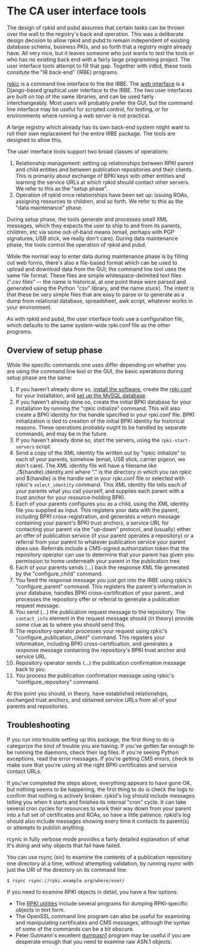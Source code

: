 # The CA user interface tools

The design of rpkid and pubd assumes that certain tasks can be thrown over the
wall to the registry's back end operation. This was a deliberate design
decision to allow rpkid and pubd to remain independent of existing database
schema, business PKIs, and so forth that a registry might already have. All
very nice, but it leaves someone who just wants to test the tools or who has
no existing back end with a fairly large programming project. The user
interface tools attempt to fill that gap. Together with irdbd, these tools
consitute the "IR back-end" (IRBE) programs.

[rpkic][1] is a command line interface to the the IRBE. The [web interface][2]
is a Django-based graphical user interface to the IRBE. The two user
interfaces are built on top of the same libraries, and can be used fairly
interchangeably. Most users will probably prefer the GUI, but the command line
interface may be useful for scripted control, for testing, or for environments
where running a web server is not practical.

A large registry which already has its own back-end system might want to roll
their own replacement for the entire IRBE package. The tools are designed to
allow this.

The user interface tools support two broad classes of operations:

  1. Relationship management: setting up relationships between RPKI parent and child entities and between publication repositories and their clients. This is primarily about exchange of BPKI keys with other entities and learning the service URLs at which rpkid should contact other servers. We refer to this as the "setup phase". 
  2. Operation of rpkid once relationships have been set up: issuing ROAs, assigning resources to children, and so forth. We refer to this as the "data maintenance" phase. 

During setup phase, the tools generate and processes small XML messages, which
they expects the user to ship to and from its parents, children, etc via some
out-of-band means (email, perhaps with PGP signatures, USB stick, we really
don't care). During data maintenance phase, the tools control the operation of
rpkid and pubd.

While the normal way to enter data during maintenance phase is by filling out
web forms, there's also a file-based format which can be used to upload and
download data from the GUI; the command line tool uses the same file format.
These files are simple whitespace-delimited text files (".csv files" -- the
name is historical, at one point these were parsed and generated using the
Python "csv" library, and the name stuck). The intent is that these be very
simple files that are easy to parse or to generate as a dump from relational
database, spreadsheet, awk script, whatever works in your environment.

As with rpkid and pubd, the user interface tools use a configuration file,
which defaults to the same system-wide rpki.conf file as the other programs.

## Overview of setup phase

While the specific commands one uses differ depending on whether you are using
the command line tool or the GUI, the basic operations during setup phase are
the same:

  1. If you haven't already done so, [install the software][3], create the [rpki.conf][4] for your installation, and [set up the MySQL database][5]. 
  2. If you haven't already done so, create the initial BPKI database for your installation by running the "rpkic initialize" command. This will also create a BPKI identity for the handle specified in your rpki.conf file. BPKI initialization is tied to creation of the initial BPKI identity for historical reasons. These operations probably ought to be handled by separate commands, and may be in the future. 
  3. If you haven't already done so, start the servers, using the `rpki-start-servers` script. 
  4. Send a copy of the XML identity file written out by "rpkic initialize" to each of your parents, somehow (email, USB stick, carrier pigeon, we don't care). The XML identity file will have a filename like ./${handle}.identity.xml where "." is the directory in which you ran rpkic and ${handle} is the handle set in your rpki.conf file or selected with rpkic's `select_identity` command. This XML identity file tells each of your parents what you call yourself, and supplies each parent with a trust anchor for your resource-holding BPKI. 
  5. Each of your parents configures you as a child, using the XML identity file you supplied as input. This registers your data with the parent, including BPKI cross-registration, and generates a return message containing your parent's BPKI trust anchors, a service URL for contacting your parent via the "up-down" protocol, and (usually) either an offer of publication service (if your parent operates a repository) or a referral from your parent to whatever publication service your parent does use. Referrals include a CMS-signed authorization token that the repository operator can use to determine that your parent has given you permission to home underneath your parent in the publication tree. 
  6. Each of your parents sends (...) back the response XML file generated by the "configure_child" command. 
  7. You feed the response message you just got into the IRBE using rpkic's "configure_parent" command. This registers the parent's information in your database, handles BPKI cross-certification of your parent., and processes the repository offer or referral to generate a publication request message. 
  8. You send (...) the publication request message to the repository. The `contact_info` element in the request message should (in theory) provide some clue as to where you should send this. 
  9. The repository operator processes your request using rpkic's "configure_publication_client" command. This registers your information, including BPKI cross-certification, and generates a response message containing the repository's BPKI trust anchor and service URL. 
  10. Repository operator sends (...) the publication confirmation message back to you. 
  11. You process the publication confirmation message using rpkic's "configure_repository" command. 

At this point you should, in theory, have established relationships, exchanged
trust anchors, and obtained service URLs from all of your parents and
repositories.

## Troubleshooting

If you run into trouble setting up this package, the first thing to do is
categorize the kind of trouble you are having. If you've gotten far enough to
be running the daemons, check their log files. If you're seeing Python
exceptions, read the error messages. If you're getting CMS errors, check to
make sure that you're using all the right BPKI certificates and service
contact URLs.

If you've completed the steps above, everything appears to have gone OK, but
nothing seems to be happening, the first thing to do is check the logs to
confirm that nothing is actively broken. rpkid's log should include messages
telling you when it starts and finishes its internal "cron" cycle. It can take
several cron cycles for resources to work their way down from your parent into
a full set of certificates and ROAs, so have a little patience. rpkid's log
should also include messages showing every time it contacts its parent(s) or
attempts to publish anything.

rcynic in fully verbose mode provides a fairly detailed explanation of what
it's doing and why objects that fail have failed.

You can use rsync (sic) to examine the contents of a publication repository
one directory at a time, without attempting validation, by running rsync with
just the URI of the directory on its command line:

    
    
    $ rsync rsync://rpki.example.org/where/ever/
    

If you need to examine RPKI objects in detail, you have a few options:

  * The [RPKI utilities][6] include several programs for dumping RPKI-specific objects in text form. 
  * The OpenSSL command line program can also be useful for examining and manipulating certificates and CMS messages, although the syntax of some of the commands can be a bit obscure. 
  * Peter Gutmann's excellent [dumpasn1][7] program may be useful if you are desperate enough that you need to examine raw ASN.1 objects. 

   [1]: #_.wiki.doc.RPKI.CA.UI.rpkic

   [2]: #_.wiki.doc.RPKI.CA.UI.GUI

   [3]: #_.wiki.doc.RPKI.Installation

   [4]: #_.wiki.doc.RPKI.CA.Configuration

   [5]: #_.wiki.doc.RPKI.CA.MySQLSetup

   [6]: #_.wiki.doc.RPKI.Utils

   [7]: http://www.cs.auckland.ac.nz/~pgut001/dumpasn1.c

